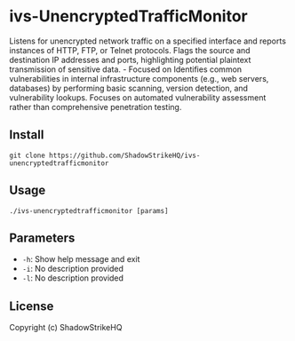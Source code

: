 # ivs-UnencryptedTrafficMonitor
Listens for unencrypted network traffic on a specified interface and reports instances of HTTP, FTP, or Telnet protocols. Flags the source and destination IP addresses and ports, highlighting potential plaintext transmission of sensitive data. - Focused on Identifies common vulnerabilities in internal infrastructure components (e.g., web servers, databases) by performing basic scanning, version detection, and vulnerability lookups. Focuses on automated vulnerability assessment rather than comprehensive penetration testing.

## Install
`git clone https://github.com/ShadowStrikeHQ/ivs-unencryptedtrafficmonitor`

## Usage
`./ivs-unencryptedtrafficmonitor [params]`

## Parameters
- `-h`: Show help message and exit
- `-i`: No description provided
- `-l`: No description provided

## License
Copyright (c) ShadowStrikeHQ
